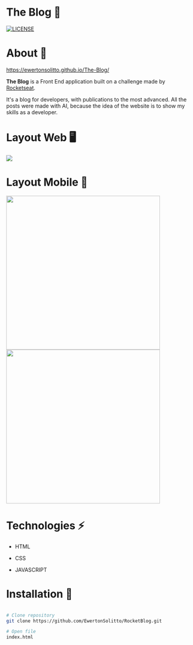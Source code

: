 # The Blog 📅
[![LICENSE](https://img.shields.io/npm/l/react)](https://github.com/EwertonSolitto/RocketBlog/blob/main/LICENSE)

# About 📝

https://ewertonsolitto.github.io/The-Blog/

**The Blog** is a Front End application built on a challenge made by [Rocketseat](https://app.rocketseat.com.br). 

It's a blog for developers, with publications to the most advanced. All the posts were made with AI, because the idea of the website is to show my skills as a developer.

# Layout Web 🖥️

<img src="https://github.com/EwertonSolitto/RocketBlog/blob/main/images/readMe/desktop.png" />

# Layout Mobile 📱

<p>
  <img src="https://github.com/EwertonSolitto/RocketBlog/blob/main/images/readMe/mobile-1.png" width="410" />
  <img src="https://github.com/EwertonSolitto/RocketBlog/blob/main/images/readMe/mobile-2.png" width="410" />
</p>

# Technologies ⚡
 
 - HTML

 - CSS

 - JAVASCRIPT

# Installation 🔧

```bash

# Clone repository
git clone https://github.com/EwertonSolitto/RocketBlog.git

# Open file
index.html

```
